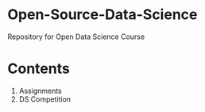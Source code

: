 # Open-Source-Data-Science
Repository for Open Data Science Course

# Contents
1. Assignments
2. DS Competition
